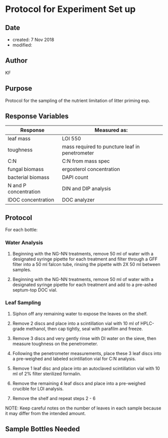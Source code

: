 # Protocol for Experiment Set up
## Date
 * created: 7 Nov 2018
 * modified:

## Author
KF

## Purpose
Protocol for the sampling of the nutrient limitation of litter priming exp.

## Response Variables

| Response | Measured as: |
| -------- | ------------ |
| leaf mass | LOI 550 |
| toughness | mass required to puncture leaf in penetrometer |
| C:N | C:N from mass spec |
| fungal biomass | ergosterol concentration |
| bacterial biomass | DAPI count |
| N and P concentration | DIN and DIP analysis |
| lDOC concentration | DOC analyzer |

## Protocol

For each bottle:

### Water Analysis

1) Beginning with the NG-NN treatments, remove 50 ml of water with a designated syringe pipette for each treatment and filter through a GFF filter into a 50 ml falcon tube, rinsing the pipette with 2X 50 ml between samples.

2) Beginning with the NG-NN treatments, remove 50 ml of water with a designated syringe pipette for each treatment and add to a pre-ashed septum-top DOC vial.

### Leaf Sampling

1) Siphon off any remaining water to expose the leaves on the shelf.

2) Remove 2 discs and place into a scintillation vial with 10 ml of HPLC-grade methanol, then cap tightly, seal with parafilm and freeze.

3) Remove 3 discs and very gently rinse with DI water on the sieve, then measure toughness on the penetrometer.

4) Following the penetrometer measurements, place these 3 leaf discs into a pre-weighed and labeled scintillation vial for C:N analysis.

5) Remove 1 leaf disc and place into an autoclaved scintillation vial with 10 ml of 2% filter sterilized formalin.

6) Remove the remaining 4 leaf discs and place into a pre-weighed crucible for LOI analysis.

7) Remove the shelf and repeat steps 2 - 6

NOTE: Keep careful notes on the number of leaves in each sample because it may differ from the intended amount.

## Sample Bottles Needed
